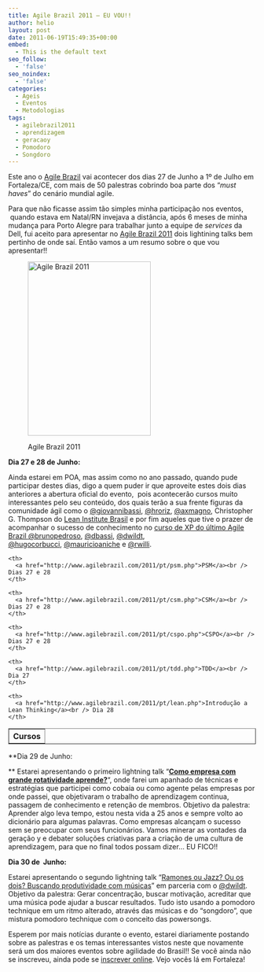 ```yaml
---
title: Agile Brazil 2011 – EU VOU!!
author: helio
layout: post
date: 2011-06-19T15:49:35+00:00
embed:
  - This is the default text
seo_follow:
  - 'false'
seo_noindex:
  - 'false'
categories:
  - Ageis
  - Eventos
  - Metodologias
tags:
  - agilebrazil2011
  - aprendizagem
  - geracaoy
  - Pomodoro
  - Songdoro
---
```

Este ano o <a title="Agile Brazil" href="http://agilebrazil.com" target="_blank">Agile Brazil</a> vai acontecer dos dias 27 de Junho a 1º de Julho em Fortaleza/CE, com mais de 50 palestras cobrindo boa parte dos &#8220;_must haves_&#8221; do cenário mundial agile.

Para que não ficasse assim tão simples minha participação nos eventos,  quando estava em Natal/RN invejava a distância, após 6 meses de minha mudança para Porto Alegre para trabalhar junto a equipe de _services_ da Dell, fui aceito para apresentar no <a title="Agile Brazil 2011" href="http://www.agilebrazil.com/" target="_blank">Agile Brazil 2011</a> dois lightining talks bem pertinho de onde saí. Então vamos a um resumo sobre o que vou apresentar!!<figure id="attachment_359" style="width: 250px" class="wp-caption alignleft">

[<img class="size-full wp-image-359" src="/uploads/2011/06/banner-250.png" alt="Agile Brazil 2011" width="250" height="354" srcset="/uploads/2011/06/banner-250.png 250w, /uploads/2011/06/banner-250-211x300.png 211w" sizes="(max-width: 250px) 100vw, 250px" />][1]<figcaption class="wp-caption-text">Agile Brazil 2011</figcaption></figure> 

**Dia 27 e 28 de Junho:**
  
Ainda estarei em POA, mas assim como no ano passado, quando pude participar destes dias, digo a quem puder ir que aproveite estes dois dias anteriores a abertura oficial do evento,  pois acontecerão cursos muito interessantes pelo seu conteúdo, dos quais terão a sua frente figuras da comunidade ágil como o <a title="Giovanni Bassi" href="http://twitter.com/#!/giovannibassi" target="_blank">@giovannibassi</a>, <a title="Heitor Roriz" href="https://twitter.com/#!/hroriz" target="_blank">@hroriz</a>, <a title="Alexandre Magno" href="http://twitter.com/#!/axmagno" target="_blank">@axmagno</a>, Christopher G. Thompson do <a href="http://www.lean.org.br/" target="_blank">Lean Institute Brasil</a> e por fim aqueles que tive o prazer de acompanhar o sucesso de conhecimento no <a title="Agile Brazil 2010 - Introdução XP" href="/2010/06/22/agile-brazil-2010-introducao-a-programacao-extrema-xp/" target="_blank">curso de XP do último Agile Brazil </a> <a title="Bruno Pedroso" href="http://twitter.com/#!/brunopedroso" target="_blank">@brunopedroso</a>, <a title="Dairton Bassi" href="http://twitter.com/#!/dbassi" target="_blank">@dbassi</a>, <a title="Daniel Wildt" href="http://twitter.com/#!/dwildt" target="_blank">@dwildt</a>, <a title="Hugo Corbucci" href="http://twitter.com/#!/hugocorbucci" target="_blank">@hugocorbucci</a>, <a title="Mauricio Aniche" href="http://twitter.com/#!/mauricioaniche" target="_blank">@mauricioaniche</a> e <a title="Renato Willi" href="http://twitter.com/#!/rwilli" target="_blank">@rwilli</a>.

<table border="1">
  <tr>
    <th>
      Cursos
    </th>
    
    <th>
      <a href="http://www.agilebrazil.com/2011/pt/psm.php">PSM</a><br /> Dias 27 e 28
    </th>
    
    <th>
      <a href="http://www.agilebrazil.com/2011/pt/csm.php">CSM</a><br /> Dias 27 e 28
    </th>
    
    <th>
      <a href="http://www.agilebrazil.com/2011/pt/cspo.php">CSPO</a><br /> Dias 27 e 28
    </th>
    
    <th>
      <a href="http://www.agilebrazil.com/2011/pt/tdd.php">TDD</a><br /> Dia 27
    </th>
    
    <th>
      <a href="http://www.agilebrazil.com/2011/pt/lean.php">Introdução a Lean Thinking</a><br /> Dia 28
    </th>
  </tr>
</table>

**Dia 29 de Junho:
  
** Estarei apresentando o primeiro lightning talk &#8220;<span style="font-weight: bold"><a title="Como empresea com grande rotatividade aprende?" href="http://www.agilebrazil.com/2011/pt/detalhes.php#lts_1" target="_blank">Como empresa com grande rotatividade aprende?</a></span>&#8220;, onde farei um apanhado de técnicas e estratégias que participei como cobaia ou como agente pelas empresas por onde passei, que objetivaram o trabalho de aprendizagem continua, passagem de conhecimento e retenção de membros. Objetivo da palestra: Aprender algo leva tempo, estou nesta vida a 25 anos e sempre volto ao dicionário para algumas palavras. Como empresas alcançam o sucesso sem se preocupar com seus funcionários. Vamos minerar as vontades da geração y e debater soluções criativas para a criação de uma cultura de aprendizagem, para que no final todos possam dizer… EU FICO!!

**Dia 30 de  Junho:**
  
Estarei apresentando o segundo lightning talk “<a href="http://www.agilebrazil.com/2011/pt/detalhes.php#lts_3" target="_blank">Ramones ou Jazz? Ou os dois? Buscando produtividade com músicas</a>” em parceria com o <a title="Daniel Wildt" href="http://twitter.com/#!/dwildt" target="_blank">@dwildt</a>. Objetivo da palestra: Gerar concentração, buscar motivação, acreditar que uma música pode ajudar a buscar resultados. Tudo isto usando a pomodoro technique em um ritmo alterado, através das músicas e do “songdoro”, que mistura pomodoro technique com o conceito das powersongs.

Esperem por mais notícias durante o evento, estarei diariamente postando sobre as palestras e os temas interessantes vistos neste que novamente será um dos maiores eventos sobre agilidade do Brasil!! Se você ainda não se inscreveu, ainda pode se <a title="Inscrição para Agile Brazil 2011" href="http://submissoes.agilebrazil.com/attendees/new" target="_blank">inscrever online</a>. Vejo vocês lá em Fortaleza!

&nbsp;

&nbsp;

 [1]: /uploads/2011/06/banner-250.png